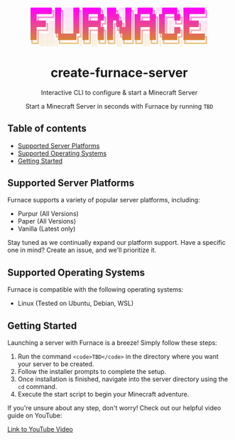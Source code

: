 <p align="center">
  <picture>
  <img src="./assets/logo_text.png" width="400" alt="Logo for Furnace">
</picture>
</p>

<h1 align="center">
  create-furnace-server
</h1>

<p align="center">
  Interactive CLI to configure & start a Minecraft Server
</p>

<p align="center">
  Start a Minecraft Server in seconds with Furnace by running <code>TBD</code>
</p>


## Table of contents

- [Supported Server Platforms](#supported-server-platforms)
- [Supported Operating Systems](#supported-operating-systems)
- [Getting Started](#getting-started)

## Supported Server Platforms

Furnace supports a variety of popular server platforms, including:

- Purpur (All Versions)
- Paper (All Versions)
- Vanilla (Latest only)

Stay tuned as we continually expand our platform support. Have a specific one in mind? Create an issue, and we'll prioritize it.

## Supported Operating Systems

Furnace is compatible with the following operating systems:

- Linux (Tested on Ubuntu, Debian, WSL)

## Getting Started

Launching a server with Furnace is a breeze! Simply follow these steps:

1. Run the command `<code>TBD</code>` in the directory where you want your server to be created.
2. Follow the installer prompts to complete the setup.
3. Once installation is finished, navigate into the server directory using the `cd` command.
4. Execute the start script to begin your Minecraft adventure.

If you're unsure about any step, don't worry! Check out our helpful video guide on YouTube:

[Link to YouTube Video](insert_youtube_link_here)
